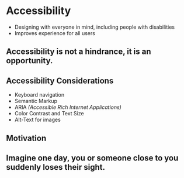 # Accessibility
- Designing with everyone in mind, including people with disabilities
- Improves experience for all users


## Accessibility is not a hindrance, it is an opportunity.


## Accessibility Considerations
- Keyboard navigation
- Semantic Markup
- ARIA *(Accessible Rich Internet Applications)*
- Color Contrast and Text Size
- Alt-Text for images


## Motivation


## Imagine one day, you or someone close to you suddenly loses their sight.
